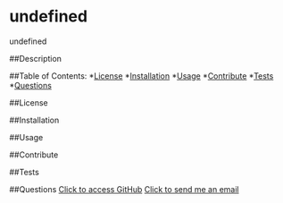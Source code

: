 # undefined
undefined

  ##Description
  

  ##Table of Contents:
   *[License](#license)
   *[Installation](#installation)
   *[Usage](#usage)
   *[Contribute](#contribute)
   *[Tests](#tests)
   *[Questions](#questions)

  ##License

  ##Installation
  

  ##Usage
  
  
  ##Contribute
  

  ##Tests
  

  ##Questions
  [Click to access GitHub](https://www.github.com/Embow24)
  [Click to send me an email](embow)

